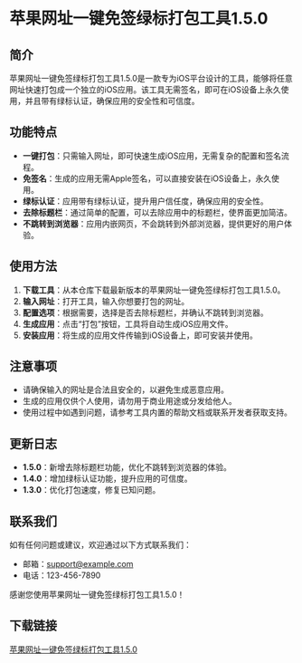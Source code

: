# 苹果网址一键免签绿标打包工具1.5.0

## 简介

苹果网址一键免签绿标打包工具1.5.0是一款专为iOS平台设计的工具，能够将任意网址快速打包成一个独立的iOS应用。该工具无需签名，即可在iOS设备上永久使用，并且带有绿标认证，确保应用的安全性和可信度。

## 功能特点

- **一键打包**：只需输入网址，即可快速生成iOS应用，无需复杂的配置和签名流程。
- **免签名**：生成的应用无需Apple签名，可以直接安装在iOS设备上，永久使用。
- **绿标认证**：应用带有绿标认证，提升用户信任度，确保应用的安全性。
- **去除标题栏**：通过简单的配置，可以去除应用中的标题栏，使界面更加简洁。
- **不跳转到浏览器**：应用内嵌网页，不会跳转到外部浏览器，提供更好的用户体验。

## 使用方法

1. **下载工具**：从本仓库下载最新版本的苹果网址一键免签绿标打包工具1.5.0。
2. **输入网址**：打开工具，输入你想要打包的网址。
3. **配置选项**：根据需要，选择是否去除标题栏，并确认不跳转到浏览器。
4. **生成应用**：点击“打包”按钮，工具将自动生成iOS应用文件。
5. **安装应用**：将生成的应用文件传输到iOS设备上，即可安装并使用。

## 注意事项

- 请确保输入的网址是合法且安全的，以避免生成恶意应用。
- 生成的应用仅供个人使用，请勿用于商业用途或分发给他人。
- 使用过程中如遇到问题，请参考工具内置的帮助文档或联系开发者获取支持。

## 更新日志

- **1.5.0**：新增去除标题栏功能，优化不跳转到浏览器的体验。
- **1.4.0**：增加绿标认证功能，提升应用的可信度。
- **1.3.0**：优化打包速度，修复已知问题。

## 联系我们

如有任何问题或建议，欢迎通过以下方式联系我们：

- 邮箱：support@example.com
- 电话：123-456-7890

感谢您使用苹果网址一键免签绿标打包工具1.5.0！

## 下载链接

[苹果网址一键免签绿标打包工具1.5.0](https://pan.quark.cn/s/7bbfe3a3957e)